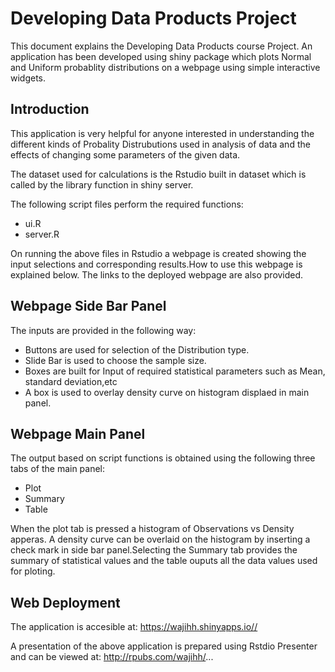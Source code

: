 
Developing Data Products Project
================================

This document explains the Developing Data Products course Project. An application has been developed using shiny package which plots  Normal and Uniform probablity distributions on a webpage using simple interactive widgets.

## Introduction

This application is very helpful for anyone interested in understanding the different kinds of Probality Distrubutions used in analysis of data and the effects of changing some parameters of the given data.

The dataset used for calculations is the Rstudio built in dataset which is called by the library function in shiny server.

The following script files perform the required functions:

* ui.R
* server.R

On running the above files in Rstudio a webpage is created showing the input selections and corresponding results.How to use this webpage is explained below. The links to the deployed webpage are also provided.

## Webpage Side Bar Panel

The inputs are provided in the following way:

* Buttons are used for selection of the Distribution type.
* Slide Bar is used to choose the sample size.
* Boxes are built for Input of required  statistical parameters such as Mean, standard deviation,etc
* A box is used to overlay density curve on histogram displaed in main panel. 

## Webpage Main Panel 

The output based on script functions is obtained using the following three tabs of the main panel: 

* Plot
* Summary 
* Table

When the plot tab is pressed a histogram of Observations vs Density apperas. A density curve can be overlaid on the histogram by inserting a check mark in side bar panel.Selecting the Summary tab provides the summary of statistical values and the table ouputs all the data values used for ploting. 

## Web Deployment

The application is accesible at:  https://wajihh.shinyapps.io//

A presentation of the above application is prepared using Rstdio Presenter and can be viewed at:  http://rpubs.com/wajihh/...
